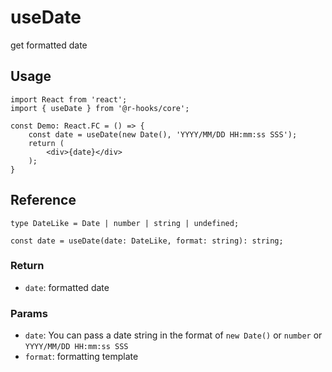 # useDate

get formatted date

## Usage

```tsx
import React from 'react';
import { useDate } from '@r-hooks/core';

const Demo: React.FC = () => {
    const date = useDate(new Date(), 'YYYY/MM/DD HH:mm:ss SSS');
    return (
        <div>{date}</div>
    );
}
```

## Reference
```tsx
type DateLike = Date | number | string | undefined;

const date = useDate(date: DateLike, format: string): string;
```

### Return
- `date`: formatted date

### Params
- `date`: You can pass a date string in the format of `new Date()` or `number` or `YYYY/MM/DD HH:mm:ss SSS`
- `format`: formatting template